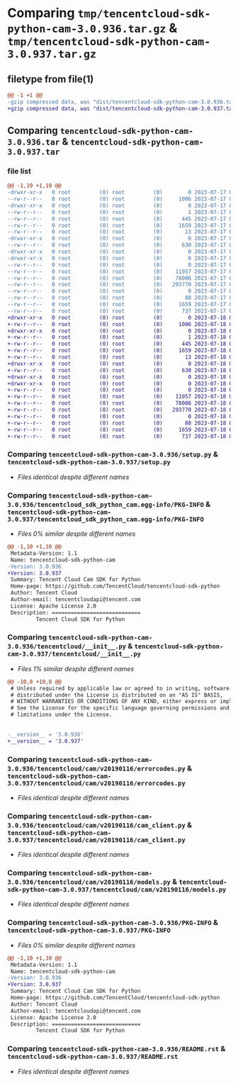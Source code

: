 # Comparing `tmp/tencentcloud-sdk-python-cam-3.0.936.tar.gz` & `tmp/tencentcloud-sdk-python-cam-3.0.937.tar.gz`

## filetype from file(1)

```diff
@@ -1 +1 @@
-gzip compressed data, was "dist/tencentcloud-sdk-python-cam-3.0.936.tar", last modified: Mon Jul 17 00:19:06 2023, max compression
+gzip compressed data, was "dist/tencentcloud-sdk-python-cam-3.0.937.tar", last modified: Tue Jul 18 00:18:39 2023, max compression
```

## Comparing `tencentcloud-sdk-python-cam-3.0.936.tar` & `tencentcloud-sdk-python-cam-3.0.937.tar`

### file list

```diff
@@ -1,19 +1,19 @@
-drwxr-xr-x   0 root         (0) root         (0)        0 2023-07-17 00:19:06.000000 tencentcloud-sdk-python-cam-3.0.936/
--rw-r--r--   0 root         (0) root         (0)     1006 2023-07-17 00:19:05.000000 tencentcloud-sdk-python-cam-3.0.936/setup.py
-drwxr-xr-x   0 root         (0) root         (0)        0 2023-07-17 00:19:06.000000 tencentcloud-sdk-python-cam-3.0.936/tencentcloud_sdk_python_cam.egg-info/
--rw-r--r--   0 root         (0) root         (0)        1 2023-07-17 00:19:06.000000 tencentcloud-sdk-python-cam-3.0.936/tencentcloud_sdk_python_cam.egg-info/dependency_links.txt
--rw-r--r--   0 root         (0) root         (0)      445 2023-07-17 00:19:06.000000 tencentcloud-sdk-python-cam-3.0.936/tencentcloud_sdk_python_cam.egg-info/SOURCES.txt
--rw-r--r--   0 root         (0) root         (0)     1659 2023-07-17 00:19:06.000000 tencentcloud-sdk-python-cam-3.0.936/tencentcloud_sdk_python_cam.egg-info/PKG-INFO
--rw-r--r--   0 root         (0) root         (0)       13 2023-07-17 00:19:06.000000 tencentcloud-sdk-python-cam-3.0.936/tencentcloud_sdk_python_cam.egg-info/top_level.txt
-drwxr-xr-x   0 root         (0) root         (0)        0 2023-07-17 00:19:06.000000 tencentcloud-sdk-python-cam-3.0.936/tencentcloud/
--rw-r--r--   0 root         (0) root         (0)      630 2023-07-17 00:19:05.000000 tencentcloud-sdk-python-cam-3.0.936/tencentcloud/__init__.py
-drwxr-xr-x   0 root         (0) root         (0)        0 2023-07-17 00:19:06.000000 tencentcloud-sdk-python-cam-3.0.936/tencentcloud/cam/
-drwxr-xr-x   0 root         (0) root         (0)        0 2023-07-17 00:19:06.000000 tencentcloud-sdk-python-cam-3.0.936/tencentcloud/cam/v20190116/
--rw-r--r--   0 root         (0) root         (0)        0 2023-07-17 00:19:05.000000 tencentcloud-sdk-python-cam-3.0.936/tencentcloud/cam/v20190116/__init__.py
--rw-r--r--   0 root         (0) root         (0)    11057 2023-07-17 00:19:05.000000 tencentcloud-sdk-python-cam-3.0.936/tencentcloud/cam/v20190116/errorcodes.py
--rw-r--r--   0 root         (0) root         (0)    78006 2023-07-17 00:19:05.000000 tencentcloud-sdk-python-cam-3.0.936/tencentcloud/cam/v20190116/cam_client.py
--rw-r--r--   0 root         (0) root         (0)   293770 2023-07-17 00:19:05.000000 tencentcloud-sdk-python-cam-3.0.936/tencentcloud/cam/v20190116/models.py
--rw-r--r--   0 root         (0) root         (0)        0 2023-07-17 00:19:05.000000 tencentcloud-sdk-python-cam-3.0.936/tencentcloud/cam/__init__.py
--rw-r--r--   0 root         (0) root         (0)       88 2023-07-17 00:19:06.000000 tencentcloud-sdk-python-cam-3.0.936/setup.cfg
--rw-r--r--   0 root         (0) root         (0)     1659 2023-07-17 00:19:06.000000 tencentcloud-sdk-python-cam-3.0.936/PKG-INFO
--rw-r--r--   0 root         (0) root         (0)      737 2023-07-17 00:19:05.000000 tencentcloud-sdk-python-cam-3.0.936/README.rst
+drwxr-xr-x   0 root         (0) root         (0)        0 2023-07-18 00:18:39.000000 tencentcloud-sdk-python-cam-3.0.937/
+-rw-r--r--   0 root         (0) root         (0)     1006 2023-07-18 00:18:39.000000 tencentcloud-sdk-python-cam-3.0.937/setup.py
+drwxr-xr-x   0 root         (0) root         (0)        0 2023-07-18 00:18:39.000000 tencentcloud-sdk-python-cam-3.0.937/tencentcloud_sdk_python_cam.egg-info/
+-rw-r--r--   0 root         (0) root         (0)        1 2023-07-18 00:18:39.000000 tencentcloud-sdk-python-cam-3.0.937/tencentcloud_sdk_python_cam.egg-info/dependency_links.txt
+-rw-r--r--   0 root         (0) root         (0)      445 2023-07-18 00:18:39.000000 tencentcloud-sdk-python-cam-3.0.937/tencentcloud_sdk_python_cam.egg-info/SOURCES.txt
+-rw-r--r--   0 root         (0) root         (0)     1659 2023-07-18 00:18:39.000000 tencentcloud-sdk-python-cam-3.0.937/tencentcloud_sdk_python_cam.egg-info/PKG-INFO
+-rw-r--r--   0 root         (0) root         (0)       13 2023-07-18 00:18:39.000000 tencentcloud-sdk-python-cam-3.0.937/tencentcloud_sdk_python_cam.egg-info/top_level.txt
+drwxr-xr-x   0 root         (0) root         (0)        0 2023-07-18 00:18:39.000000 tencentcloud-sdk-python-cam-3.0.937/tencentcloud/
+-rw-r--r--   0 root         (0) root         (0)      630 2023-07-18 00:18:39.000000 tencentcloud-sdk-python-cam-3.0.937/tencentcloud/__init__.py
+drwxr-xr-x   0 root         (0) root         (0)        0 2023-07-18 00:18:39.000000 tencentcloud-sdk-python-cam-3.0.937/tencentcloud/cam/
+drwxr-xr-x   0 root         (0) root         (0)        0 2023-07-18 00:18:39.000000 tencentcloud-sdk-python-cam-3.0.937/tencentcloud/cam/v20190116/
+-rw-r--r--   0 root         (0) root         (0)        0 2023-07-18 00:18:39.000000 tencentcloud-sdk-python-cam-3.0.937/tencentcloud/cam/v20190116/__init__.py
+-rw-r--r--   0 root         (0) root         (0)    11057 2023-07-18 00:18:39.000000 tencentcloud-sdk-python-cam-3.0.937/tencentcloud/cam/v20190116/errorcodes.py
+-rw-r--r--   0 root         (0) root         (0)    78006 2023-07-18 00:18:39.000000 tencentcloud-sdk-python-cam-3.0.937/tencentcloud/cam/v20190116/cam_client.py
+-rw-r--r--   0 root         (0) root         (0)   293770 2023-07-18 00:18:39.000000 tencentcloud-sdk-python-cam-3.0.937/tencentcloud/cam/v20190116/models.py
+-rw-r--r--   0 root         (0) root         (0)        0 2023-07-18 00:18:39.000000 tencentcloud-sdk-python-cam-3.0.937/tencentcloud/cam/__init__.py
+-rw-r--r--   0 root         (0) root         (0)       88 2023-07-18 00:18:39.000000 tencentcloud-sdk-python-cam-3.0.937/setup.cfg
+-rw-r--r--   0 root         (0) root         (0)     1659 2023-07-18 00:18:39.000000 tencentcloud-sdk-python-cam-3.0.937/PKG-INFO
+-rw-r--r--   0 root         (0) root         (0)      737 2023-07-18 00:18:39.000000 tencentcloud-sdk-python-cam-3.0.937/README.rst
```

### Comparing `tencentcloud-sdk-python-cam-3.0.936/setup.py` & `tencentcloud-sdk-python-cam-3.0.937/setup.py`

 * *Files identical despite different names*

### Comparing `tencentcloud-sdk-python-cam-3.0.936/tencentcloud_sdk_python_cam.egg-info/PKG-INFO` & `tencentcloud-sdk-python-cam-3.0.937/tencentcloud_sdk_python_cam.egg-info/PKG-INFO`

 * *Files 0% similar despite different names*

```diff
@@ -1,10 +1,10 @@
 Metadata-Version: 1.1
 Name: tencentcloud-sdk-python-cam
-Version: 3.0.936
+Version: 3.0.937
 Summary: Tencent Cloud Cam SDK for Python
 Home-page: https://github.com/TencentCloud/tencentcloud-sdk-python
 Author: Tencent Cloud
 Author-email: tencentcloudapi@tencent.com
 License: Apache License 2.0
 Description: ============================
         Tencent Cloud SDK for Python
```

### Comparing `tencentcloud-sdk-python-cam-3.0.936/tencentcloud/__init__.py` & `tencentcloud-sdk-python-cam-3.0.937/tencentcloud/__init__.py`

 * *Files 1% similar despite different names*

```diff
@@ -10,8 +10,8 @@
 # Unless required by applicable law or agreed to in writing, software
 # distributed under the License is distributed on an "AS IS" BASIS,
 # WITHOUT WARRANTIES OR CONDITIONS OF ANY KIND, either express or implied.
 # See the License for the specific language governing permissions and
 # limitations under the License.
 
 
-__version__ = '3.0.936'
+__version__ = '3.0.937'
```

### Comparing `tencentcloud-sdk-python-cam-3.0.936/tencentcloud/cam/v20190116/errorcodes.py` & `tencentcloud-sdk-python-cam-3.0.937/tencentcloud/cam/v20190116/errorcodes.py`

 * *Files identical despite different names*

### Comparing `tencentcloud-sdk-python-cam-3.0.936/tencentcloud/cam/v20190116/cam_client.py` & `tencentcloud-sdk-python-cam-3.0.937/tencentcloud/cam/v20190116/cam_client.py`

 * *Files identical despite different names*

### Comparing `tencentcloud-sdk-python-cam-3.0.936/tencentcloud/cam/v20190116/models.py` & `tencentcloud-sdk-python-cam-3.0.937/tencentcloud/cam/v20190116/models.py`

 * *Files identical despite different names*

### Comparing `tencentcloud-sdk-python-cam-3.0.936/PKG-INFO` & `tencentcloud-sdk-python-cam-3.0.937/PKG-INFO`

 * *Files 0% similar despite different names*

```diff
@@ -1,10 +1,10 @@
 Metadata-Version: 1.1
 Name: tencentcloud-sdk-python-cam
-Version: 3.0.936
+Version: 3.0.937
 Summary: Tencent Cloud Cam SDK for Python
 Home-page: https://github.com/TencentCloud/tencentcloud-sdk-python
 Author: Tencent Cloud
 Author-email: tencentcloudapi@tencent.com
 License: Apache License 2.0
 Description: ============================
         Tencent Cloud SDK for Python
```

### Comparing `tencentcloud-sdk-python-cam-3.0.936/README.rst` & `tencentcloud-sdk-python-cam-3.0.937/README.rst`

 * *Files identical despite different names*

